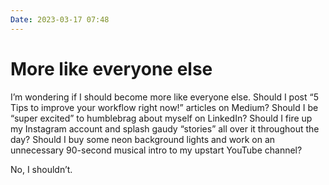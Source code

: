 ```yaml
---
Date: 2023-03-17 07:48
---
```


# More like everyone else

I’m wondering if I should become more like everyone else. Should I post “5 Tips to improve your workflow right now!” articles on Medium? Should I be “super excited” to humblebrag about myself on LinkedIn? Should I fire up my Instagram account and splash gaudy “stories” all over it throughout the day? Should I buy some neon background lights and work on an unnecessary 90-second musical intro to my upstart YouTube channel?

No, I shouldn’t.
